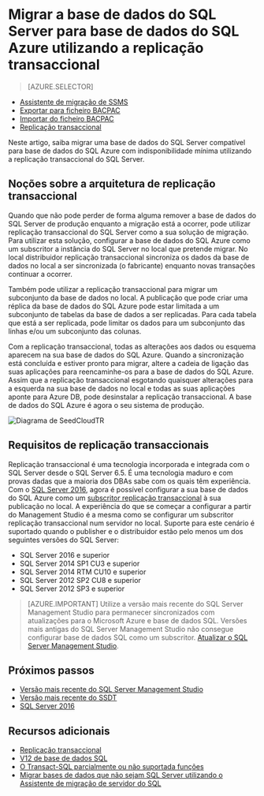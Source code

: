 <properties
   pageTitle="Migrar a base de dados SQL utilizando a replicação transaccional | Microsoft Azure"
   description="Microsoft Azure base de dados SQL, migração de base de dados, importar base de dados, replicação transaccional"
   services="sql-database"
   documentationCenter=""
   authors="CarlRabeler"
   manager="jhubbard"
   editor=""/>

<tags
   ms.service="sql-database"
   ms.devlang="NA"
   ms.topic="article"
   ms.tgt_pltfrm="NA"
   ms.workload="sqldb-migrate"
   ms.date="08/23/2016"
   ms.author="carlrab"/>

# <a name="migrate-sql-server-database-to-azure-sql-database-using-transactional-replication"></a>Migrar a base de dados do SQL Server para base de dados do SQL Azure utilizando a replicação transaccional

> [AZURE.SELECTOR]
- [Assistente de migração de SSMS](sql-database-cloud-migrate-compatible-using-ssms-migration-wizard.md)
- [Exportar para ficheiro BACPAC](sql-database-cloud-migrate-compatible-export-bacpac-ssms.md)
- [Importar do ficheiro BACPAC](sql-database-cloud-migrate-compatible-import-bacpac-ssms.md)
- [Replicação transaccional](sql-database-cloud-migrate-compatible-using-transactional-replication.md)

Neste artigo, saiba migrar uma base de dados do SQL Server compatível para base de dados do SQL Azure com indisponibilidade mínima utilizando a replicação transaccional do SQL Server.

## <a name="understanding-the-transactional-replication-architecture"></a>Noções sobre a arquitetura de replicação transaccional

Quando que não pode perder de forma alguma remover a base de dados do SQL Server de produção enquanto a migração está a ocorrer, pode utilizar replicação transaccional do SQL Server como a sua solução de migração. Para utilizar esta solução, configurar a base de dados do SQL Azure como um subscritor a instância do SQL Server no local que pretende migrar. No local distribuidor replicação transaccional sincroniza os dados da base de dados no local a ser sincronizada (o fabricante) enquanto novas transações continuar a ocorrer. 

Também pode utilizar a replicação transaccional para migrar um subconjunto da base de dados no local. A publicação que pode criar uma réplica da base de dados do SQL Azure pode estar limitada a um subconjunto de tabelas da base de dados a ser replicadas. Para cada tabela que está a ser replicada, pode limitar os dados para um subconjunto das linhas e/ou um subconjunto das colunas.

Com a replicação transaccional, todas as alterações aos dados ou esquema aparecem na sua base de dados do SQL Azure. Quando a sincronização está concluída e estiver pronto para migrar, altere a cadeia de ligação das suas aplicações para reencaminhe-os para a base de dados do SQL Azure. Assim que a replicação transaccional esgotando quaisquer alterações para a esquerda na sua base de dados no local e todas as suas aplicações aponte para Azure DB, pode desinstalar a replicação transaccional. A base de dados do SQL Azure é agora o seu sistema de produção.

 ![Diagrama de SeedCloudTR](./media/sql-database-cloud-migrate/SeedCloudTR.png)

## <a name="transactional-replication-requirements"></a>Requisitos de replicação transaccionais

Replicação transaccional é uma tecnologia incorporada e integrada com o SQL Server desde o SQL Server 6.5. É uma tecnologia maduro e com provas dadas que a maioria dos DBAs sabe com os quais têm experiência. Com o [SQL Server 2016](https://www.microsoft.com/en-us/cloud-platform/sql-server), agora é possível configurar a sua base de dados do SQL Azure como um [subscritor replicação transaccional](https://msdn.microsoft.com/library/mt589530.aspx) à sua publicação no local. A experiência do que se começar a configurar a partir do Management Studio é a mesma como se configurar um subscritor replicação transaccional num servidor no local. Suporte para este cenário é suportado quando o publisher e o distribuidor estão pelo menos um dos seguintes versões do SQL Server:

 - SQL Server 2016 e superior 
 - SQL Server 2014 SP1 CU3 e superior
 - SQL Server 2014 RTM CU10 e superior
 - SQL Server 2012 SP2 CU8 e superior
 - SQL Server 2012 SP3 e superior


> [AZURE.IMPORTANT] Utilize a versão mais recente do SQL Server Management Studio para permanecer sincronizados com atualizações para o Microsoft Azure e base de dados SQL. Versões mais antigas do SQL Server Management Studio não consegue configurar base de dados SQL como um subscritor. [Atualizar o SQL Server Management Studio](https://msdn.microsoft.com/library/mt238290.aspx).


## <a name="next-steps"></a>Próximos passos

- [Versão mais recente do SQL Server Management Studio](https://msdn.microsoft.com/library/mt238290.aspx)
- [Versão mais recente do SSDT](https://msdn.microsoft.com/library/mt204009.aspx)
- [SQL Server 2016](https://www.microsoft.com/en-us/cloud-platform/sql-server)

## <a name="additional-resources"></a>Recursos adicionais

- [Replicação transaccional](https://msdn.microsoft.com/library/mt589530.aspx)
- [V12 de base de dados SQL](sql-database-v12-whats-new.md)
- [O Transact-SQL parcialmente ou não suportada funções](sql-database-transact-sql-information.md)
- [Migrar bases de dados que não sejam SQL Server utilizando o Assistente de migração de servidor do SQL](http://blogs.msdn.com/b/ssma/)
